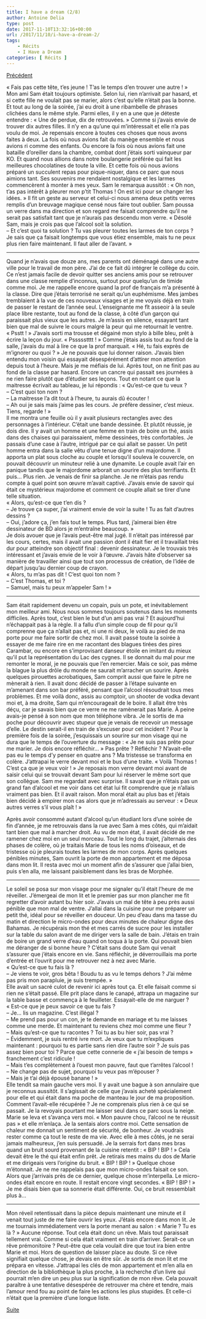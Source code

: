```yaml
---
title: I have a dream (2/8)
author: Antoine Delia
type: post
date: 2017-11-10T13:32:16+00:00
url: /2017/11/10/i-have-a-dream-2/
tags:
    - Récits
    - I Have a Dream
categories: [ Récits ]
---
```

[Précédent][1]

« Fais pas cette tête, t’es jeune ! T’as le temps d’en trouver une autre ! » Mon ami Sam était toujours optimiste. Selon lui, rien n’arrivait par hasard, et si cette fille ne voulait pas se marier, alors c’est qu’elle n’était pas la bonne. Et tout au long de la soirée, j’ai eu droit à une ribambelle de phrases clichées dans le même style. Parmi elles, il y en a une que je déteste entendre : « Une de perdue, dix de retrouvées. » Comme si j’avais envie de trouver dix autres filles. Il n’y en a qu’une qui m’intéressait et elle n’a pas voulu de moi. Je repensais encore à toutes ces choses que nous avons faites à deux. La fois où nous avions fait du manège ensemble et nous avions ri comme des enfants. Ou encore la fois où nous avions fait une bataille d’oreiller dans la chambre, combat dont j’étais sorti vainqueur par KO. Et quand nous allions dans notre boulangerie préférée qui fait les meilleures chocolatines de toute la ville. Et cette fois où nous avions préparé un succulent repas pour pique-niquer, dans ce parc que nous aimions tant. Ses souvenirs me rendaient nostalgique et les larmes commencèrent à monter à mes yeux. Sam le remarqua aussitôt : « Oh non, t’as pas intérêt à pleurer mon p’tit Thomas ! On est ici pour se changer les idées. » Il fit un geste au serveur et celui-ci nous amena deux petits verres remplis d’un breuvage magique censé nous faire tout oublier. Sam poussa un verre dans ma direction et son regard me faisait comprendre qu’il ne serait pas satisfait tant que je n’aurais pas descendu mon verre. « Désolé Sam, mais je crois pas que l’alcool soit la solution.  
&#8211; Et c’est quoi ta solution ? Tu vas pleurer toutes les larmes de ton corps ? Je sais que ça faisait longtemps que vous étiez ensemble, mais tu ne peux plus rien faire maintenant. Il faut aller de l’avant. »

* * *

Quand je n’avais que douze ans, mes parents ont déménagé dans une autre ville pour le travail de mon père. J’ai de ce fait dû intégrer le collège du coin. Ce n’est jamais facile de devoir quitter ses anciens amis pour se retrouver dans une classe remplie d’inconnus, surtout pour quelqu’un de timide comme moi. Je me rappelle encore quand la prof de français m’a présenté à la classe. Dire que j’étais terrorisé ne serait qu’un euphémisme. Mes jambes tremblaient à la vue de ces nouveaux visages et je me voyais déjà en train de passer le restant de l’année seul. L’enseignante me fît asseoir à la seule place libre restante, tout au fond de la classe, à côté d’un garçon qui paraissait plus vieux que les autres. Je m’assis en silence, essayant tant bien que mal de suivre le cours malgré la peur qui me retournait le ventre. « Psstt ! » J’avais sorti ma trousse et dégainé mon stylo à bille bleu, prêt à écrire la leçon du jour. « Pssssstttt ! » Comme j’étais assis tout au fond de la salle, j’avais du mal à lire ce que la prof marquait. « Hé, tu fais exprès de m’ignorer ou quoi ? » Je ne pouvais que lui donner raison. J’avais bien entendu mon voisin qui essayait désespérément d’attirer mon attention depuis tout à l’heure. Mais je me méfiais de lui. Après tout, on ne finit pas au fond de la classe par hasard. Encore un cancre qui passait ses journées à ne rien faire plutôt que d’étudier ses leçons. Tout en notant ce que la maitresse écrivait au tableau, je lui répondis : « Qu’est-ce que tu veux ?  
&#8211; C’est quoi ton nom ?  
&#8211; La maitresse l’a dit tout à l’heure, tu aurais dû écouter !  
&#8211; Ah oui je sais mais j’aime pas les cours. Je préfère dessiner, c’est mieux. Tiens, regarde ! »  
Il me montra une feuille où il y avait plusieurs rectangles avec des personnages à l’intérieur. C’était une bande dessinée. Et plutôt réussie, je dois dire. Il y avait un homme et une femme en train de boire un thé, assis dans des chaises qui paraissaient, même dessinées, très confortables. Je passais d’une case à l’autre, intrigué par ce qui allait se passer. Un petit homme entra dans la salle vêtu d’une tenue digne d’un majordome. Il apporta un plat sous cloche au couple et lorsqu’il souleva le couvercle, on pouvait découvrir un minuteur relié à une dynamite. Le couple avait l’air en panique tandis que le majordome arborait un sourire des plus terrifiants. Et puis… Plus rien. Je venais de finir sa planche. Je ne m’étais pas rendu compte à quel point son œuvre m’avait captivé. J’avais envie de savoir qui était ce mystérieux majordome et comment ce couple allait se tirer d’une telle situation.  
« Alors, qu’est-ce que t’en dis ?  
&#8211; Je trouve ça super, j’ai vraiment envie de voir la suite ! Tu as fait d’autres dessins ?  
&#8211; Oui, j’adore ça, j’en fais tout le temps. Plus tard, j’aimerai bien être dessinateur de BD alors je m’entraîne beaucoup. »  
Je dois avouer que je l’avais peut-être mal jugé. Il n’était pas intéressé par les cours, certes, mais il avait une passion dont il était fier et il travaillait très dur pour atteindre son objectif final : devenir dessinateur. Je le trouvais très intéressant et j’avais envie de le voir à l’œuvre. J’avais hâte d’observer sa manière de travailler ainsi que tout son processus de création, de l’idée de départ jusqu’au dernier coup de crayon.  
« Alors, tu m’as pas dit ! C’est quoi ton nom ?  
&#8211; C’est Thomas, et toi ?  
&#8211; Samuel, mais tu peux m’appeler Sam ! »

* * *

Sam était rapidement devenu un copain, puis un pote, et inévitablement mon meilleur ami. Nous nous sommes toujours soutenus dans les moments difficiles. Après tout, c’est bien le but d’un ami pas vrai ? Et aujourd’hui n’échappait pas à la règle. Il a fallu d’un simple coup de fil pour qu’il comprenne que ça n’allait pas et, ni une ni deux, le voilà au pied de ma porte pour me faire sortir de chez moi. Il avait passé toute la soirée à essayer de me faire rire en me racontant des blagues tirées des pires Carambar, ou encore en s’improvisant danseur étoile en imitant du mieux qu’il put la représentation du Lac des cygnes. Il se donnait du mal pour me remonter le moral, je ne pouvais que l’en remercier. Mais ce soir, pas même la blague la plus drôle du monde ne saurait m’arracher un sourire. Après quelques pirouettes acrobatiques, Sam comprit aussi que faire le pitre ne mènerait à rien. Il avait donc décidé de passer à l’étape suivante en m’amenant dans son bar préféré, pensant que l’alcool résoudrait tous mes problèmes. Et me voilà donc, assis au comptoir, un shooter de vodka devant moi et, à ma droite, Sam qui m’encourageait de le boire. Il allait être très déçu, car je savais bien que ce verre ne me ramènerait pas Marie. À peine avais-je pensé à son nom que mon téléphone vibra. Je le sortis de ma poche pour découvrir avec stupeur que je venais de recevoir un message d’elle. Le destin serait-il en train de s’excuser pour cet incident ? Pour la première fois de la soirée, j’esquissais un sourire sur mon visage qui ne dura que le temps de l’ouverture du message : « Je ne suis pas prête pour me marier. Je dois encore réfléchir… » Pas prête ? Réfléchir ? N’avait-elle pas eu le temps d’y penser en quatre ans ? Ma tristesse se transforma en colère. J’attrapai le verre devant moi et le bus d’une traite. « Voilà Thomas ! C’est ça que je veux voir ! » Je reposais mon verre devant moi avant de saisir celui qui se trouvait devant Sam pour lui réserver le même sort que son collègue. Sam me regardait avec surprise. Il savait que je n’étais pas un grand fan d’alcool et me voir dans cet état lui fit comprendre que je n’allais vraiment pas bien. Et il avait raison. Mon moral était au plus bas et j’étais bien décidé à empirer mon cas alors que je m’adressais au serveur : « Deux autres verres s’il vous plaît ! »

Après avoir consommé autant d’alcool qu’un étudiant lors d’une soirée de fin d’année, je me retrouvais dans la rue avec Sam à mes côtés, qui m’aidait tant bien que mal à marcher droit. Au vu de mon état, il avait décidé de me ramener chez moi en un seul morceau. Tout le long du trajet, j’alternais des phases de colère, où je traitais Marie de tous les noms d’oiseaux, et de tristesse où je pleurais toutes les larmes de mon corps. Après quelques pénibles minutes, Sam ouvrit la porte de mon appartement et me déposa dans mon lit. Il resta avec moi un moment afin de s’assurer que j’allai bien, puis s’en alla, me laissant paisiblement dans les bras de Morphée.

* * *

Le soleil se posa sur mon visage pour me signaler qu’il était l’heure de me réveiller. J’émergeai de mon lit et le premier pas sur mon plancher me fit regretter d’avoir autant bu hier soir. J’avais un mal de tête à peu près aussi pénible que mon mal de ventre. J’allai dans la cuisine pour me préparer un petit thé, idéal pour se réveiller en douceur. Un peu d’eau dans ma tasse du matin et direction le micro-ondes pour deux minutes de chaleur digne des Bahamas. Je récupérais mon thé et mes carrés de sucre pour les installer sur la table du salon avant de me diriger vers la salle de bain. J’étais en train de boire un grand verre d’eau quand on toqua à la porte. Qui pouvait bien me déranger de si bonne heure ? C’était sans doute Sam qui venait s’assurer que j’étais encore en vie. Sans réfléchir, je déverrouillais ma porte d’entrée et l’ouvrit pour me retrouver nez à nez avec Marie.  
« Qu’est-ce que tu fais là ?  
&#8211; Je viens te voir, gros bêta ! Boudu tu as vu le temps dehors ? J’ai même pas pris mon parapluie, je suis trempée. »  
Elle avait un sacré culot de revenir ici après tout ça. Et elle faisait comme si rien ne s’était passé. Elle prit place dans le canapé, attrapa un magazine sur la table basse et commença à le feuilleter. Essayait-elle de me narguer ?  
« Est-ce que je peux savoir ce que tu fais ?  
&#8211; Je… lis un magazine. C’est illégal ?  
&#8211; Me prend pas pour un con, je te demande en mariage et tu me laisses comme une merde. Et maintenant tu reviens chez moi comme une fleur ?  
&#8211; Mais qu’est-ce que tu racontes ? Toi tu as bu hier soir, pas vrai ?  
&#8211; Évidemment, je suis rentré ivre mort. Je veux que tu m’expliques maintenant : pourquoi tu es partie sans rien dire l’autre soir ? Je suis pas assez bien pour toi ? Parce que cette connerie de « j’ai besoin de temps » franchement c’est ridicule !  
&#8211; Mais t’es complètement à l’ouest mon pauvre, faut que t’arrêtes l’alcool !  
&#8211; Ne change pas de sujet, pourquoi tu veux pas m’épouser ?  
&#8211; Mais je t’ai déjà épousé banane ! »  
Elle tendit sa main gauche vers moi. Il y avait une bague à son annulaire que je reconnus aussitôt. Il s’agissait de celle que j’avais acheté spécialement pour elle et qui était dans ma poche de manteau le jour de ma proposition. Comment l’avait-elle récupérée ? Je ne comprenais plus rien à ce qui se passait. Je la revoyais pourtant me laisser seul dans ce parc sous la neige. Marie se leva et s’avança vers moi. « Mon pauvre chou, l’alcool ne te réussit pas » et elle m’enlaça. Je la sentais alors contre moi. Cette sensation de chaleur me donnait un sentiment de sécurité, de bonheur. Je voudrais rester comme ça tout le reste de ma vie. Avec elle à mes côtés, je ne serai jamais malheureux, j’en suis persuadé. Je la serrais fort dans mes bras quand un bruit sourd provenant de la cuisine retentit : « BIP ! BIP ! » Cela devait être le thé qui était enfin prêt. Je retirais mes mains du dos de Marie et me dirigeais vers l’origine du bruit. « BIP ! BIP ! » Quelque chose m’étonnait. Je ne me rappelais pas que mon micro-ondes faisait ce son. Alors que j’arrivais près de ce dernier, quelque chose m’interpella. Le micro-ondes était encore en route. Il restait encore vingt secondes. « BIP ! BIP ! » Je me disais bien que sa sonnerie était différente. Oui, ce bruit ressemblait plus à…

* * *

Mon réveil retentissait dans la pièce depuis maintenant une minute et il venait tout juste de me faire ouvrir les yeux. J’étais encore dans mon lit. Je me tournais immédiatement vers la porte menant au salon : « Marie ? Tu es là ? » Aucune réponse. Tout cela était donc un rêve. Mais tout paraissait tellement vrai. Comme si cela était vraiment en train d’arriver. Serait-ce un rêve prémonitoire ? Peut-être que cela voulait dire que tout ira bien entre Marie et moi. Hors de question de laisser place au doute. Si ce rêve signifiait quelque chose, je devais en être sûr. Je sortis de mon lit et me prépara en vitesse. J’attrapai les clés de mon appartement et m’en alla en direction de la bibliothèque la plus proche, à la recherche d’un livre qui pourrait m’en dire un peu plus sur la signification de mon rêve. Cela pouvait paraître à une tentative désespérée de retrouver ma chère et tendre, mais l’amour rend fou au point de faire les actions les plus stupides. Et celle-ci n’était que la première d’une longue liste.

[Suite][2]

 [1]: https://blog.antoinedelia.fr/2017/10/18/i-have-a-dream-1/
 [2]: https://blog.antoinedelia.fr/2017/11/28/i-have-a-dream-3/